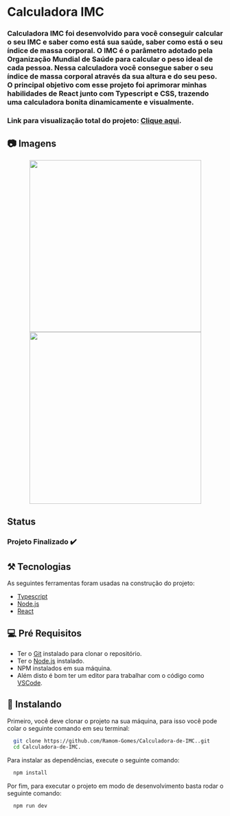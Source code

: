 # Calculadora IMC

### Calculadora IMC  foi desenvolvido para você conseguir calcular o seu IMC e saber como está sua saúde, saber como está o seu índice de massa corporal. O IMC é o parâmetro adotado pela Organização Mundial de Saúde para calcular o peso ideal de cada pessoa. Nessa calculadora você consegue saber o seu índice de massa corporal através da sua altura e do seu peso. O principal objetivo com esse projeto foi aprimorar minhas habilidades de React junto com Typescript e CSS, trazendo uma calculadora bonita dinamicamente e visualmente.

### Link para visualização total do projeto: [Clique aqui](https://deft-druid-7008d8.netlify.app/).

## 📷 Imagens

<div align="center" display="flex">
  <img src="https://github.com/Ramom-Gomes/Calculadora-de-IMC./assets/110055468/4601850d-d75f-4191-8dbf-64947cd1a774" width="400px" />
  <img src="https://github.com/Ramom-Gomes/Calculadora-de-IMC./assets/110055468/7fc3d0bf-d86d-4263-a1d1-bffced4caf4b" width="400px" />
</div>


## Status
### Projeto Finalizado ✔️


## ⚒️ Tecnologias
As seguintes ferramentas foram usadas na construção do projeto:

- [Typescript](https://www.typescriptlang.org/)
- [Node.js](https://nodejs.org/en/)
- [React](https://pt-br.reactjs.org/)



## 💻 Pré Requisitos

* Ter o [Git](https://git-scm.com) instalado para clonar o repositório.
* Ter o [Node.js](https://nodejs.org/en/) instalado.
* NPM instalados em sua máquina.
* Além disto é bom ter um editor para trabalhar com o código como [VSCode](https://code.visualstudio.com/).



## 🚀 Instalando

Primeiro, você deve clonar o projeto na sua máquina, para isso você pode colar o seguinte comando em seu terminal:

```bash
  git clone https://github.com/Ramom-Gomes/Calculadora-de-IMC..git
  cd Calculadora-de-IMC.
```
Para instalar as dependências, execute o seguinte comando:

```bash
  npm install
```

Por fim, para executar o projeto em modo de desenvolvimento basta rodar o seguinte comando:

```bash
  npm run dev
```
